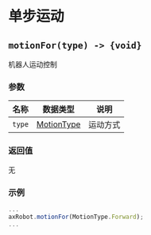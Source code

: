 # 单步运动

## `motionFor(type) -> {void}`

机器人运动控制

### 参数

| 名称   | 数据类型                          | 说明     |
| ------ | --------------------------------- | -------- |
| `type` | [MotionType](../../../Define/Define-MotionType) | 运动方式 |

### 返回值

无

### 示例

```typescript
...
axRobot.motionFor(MotionType.Forward);
...
```

